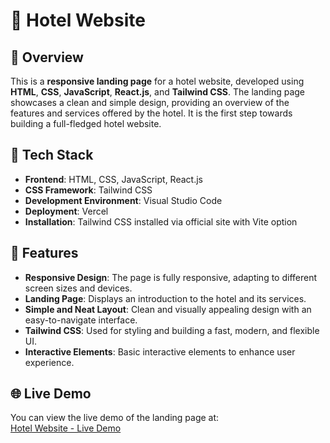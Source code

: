 # 🏨 Hotel Website

## 📌 Overview  
This is a **responsive landing page** for a hotel website, developed using **HTML**, **CSS**, **JavaScript**, **React.js**, and **Tailwind CSS**. The landing page showcases a clean and simple design, providing an overview of the features and services offered by the hotel. It is the first step towards building a full-fledged hotel website.

## 🚀 Tech Stack  
- **Frontend**: HTML, CSS, JavaScript, React.js  
- **CSS Framework**: Tailwind CSS  
- **Development Environment**: Visual Studio Code  
- **Deployment**: Vercel  
- **Installation**: Tailwind CSS installed via official site with Vite option  

## 📂 Features  
- **Responsive Design**: The page is fully responsive, adapting to different screen sizes and devices.  
- **Landing Page**: Displays an introduction to the hotel and its services.  
- **Simple and Neat Layout**: Clean and visually appealing design with an easy-to-navigate interface.  
- **Tailwind CSS**: Used for styling and building a fast, modern, and flexible UI.  
- **Interactive Elements**: Basic interactive elements to enhance user experience.

## 🌐 Live Demo  
You can view the live demo of the landing page at:  
[Hotel Website - Live Demo](https://hotel-website-17gxdfv4w-gowtham-k23s-projects.vercel.app/)
